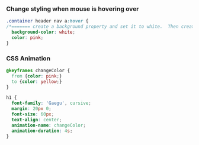 
### Change styling when mouse is hovering over
```css
.container header nav a:hover {
/*======= create a background property and set it to white.  Then create a color property and set it's value to pink. */
  background-color: white;
  color: pink;
}
```

### CSS Animation

```css
@keyframes changeColor {
  from {color: pink;}
  to {color: yellow;}
}

h1 {
  font-family: 'Gaegu', cursive;
  margin: 20px 0;
  font-size: 60px;
  text-align: center;
  animation-name: changeColor;
  animation-duration: 4s;
}
```
